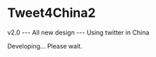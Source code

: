 Tweet4China2
============

v2.0 --- All new design --- Using twitter in China

Developing... Please wait.
